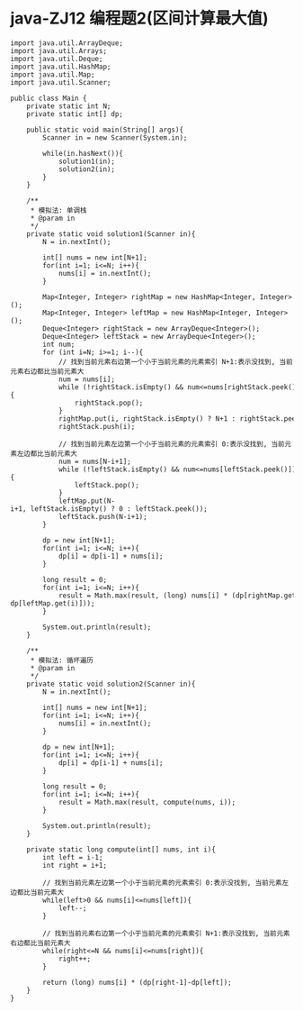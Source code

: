 # java-ZJ12 编程题2(区间计算最大值)


    import java.util.ArrayDeque;
    import java.util.Arrays;
    import java.util.Deque;
    import java.util.HashMap;
    import java.util.Map;
    import java.util.Scanner;
    
    public class Main {
        private static int N;
        private static int[] dp;
    
        public static void main(String[] args){
            Scanner in = new Scanner(System.in);
    
            while(in.hasNext()){
                solution1(in);
                solution2(in);
            }
        }
    
        /**
         * 模拟法: 单调栈
         * @param in
         */
        private static void solution1(Scanner in){
            N = in.nextInt();
    
            int[] nums = new int[N+1];
            for(int i=1; i<=N; i++){
                nums[i] = in.nextInt();
            }
    
            Map<Integer, Integer> rightMap = new HashMap<Integer, Integer>();
            Map<Integer, Integer> leftMap = new HashMap<Integer, Integer>();
            Deque<Integer> rightStack = new ArrayDeque<Integer>();
            Deque<Integer> leftStack = new ArrayDeque<Integer>();
            int num;
            for (int i=N; i>=1; i--){
                // 找到当前元素右边第一个小于当前元素的元素索引 N+1:表示没找到, 当前元素右边都比当前元素大
                num = nums[i];
                while (!rightStack.isEmpty() && num<=nums[rightStack.peek()]){
                    rightStack.pop();
                }
                rightMap.put(i, rightStack.isEmpty() ? N+1 : rightStack.peek());
                rightStack.push(i);
    
                // 找到当前元素左边第一个小于当前元素的元素索引 0:表示没找到, 当前元素左边都比当前元素大
                num = nums[N-i+1];
                while (!leftStack.isEmpty() && num<=nums[leftStack.peek()]){
                    leftStack.pop();
                }
                leftMap.put(N-i+1, leftStack.isEmpty() ? 0 : leftStack.peek());
                leftStack.push(N-i+1);
            }
            
            dp = new int[N+1];
            for(int i=1; i<=N; i++){
                dp[i] = dp[i-1] + nums[i];
            }
    
            long result = 0;
            for(int i=1; i<=N; i++){
                result = Math.max(result, (long) nums[i] * (dp[rightMap.get(i)-1]-dp[leftMap.get(i)]));
            }
    
            System.out.println(result);
        }
    
        /**
         * 模拟法: 循坏遍历
         * @param in
         */
        private static void solution2(Scanner in){
            N = in.nextInt();
    
            int[] nums = new int[N+1];
            for(int i=1; i<=N; i++){
                nums[i] = in.nextInt();
            }
    
            dp = new int[N+1];
            for(int i=1; i<=N; i++){
                dp[i] = dp[i-1] + nums[i];
            }
    
            long result = 0;
            for(int i=1; i<=N; i++){
                result = Math.max(result, compute(nums, i));
            }
    
            System.out.println(result);
        }
    
        private static long compute(int[] nums, int i){
            int left = i-1;
            int right = i+1;
    
            // 找到当前元素左边第一个小于当前元素的元素索引 0:表示没找到, 当前元素左边都比当前元素大
            while(left>0 && nums[i]<=nums[left]){
                left--;
            }
    
            // 找到当前元素右边第一个小于当前元素的元素索引 N+1:表示没找到, 当前元素右边都比当前元素大
            while(right<=N && nums[i]<=nums[right]){
                right++;
            }
    
            return (long) nums[i] * (dp[right-1]-dp[left]);
        }
    }

  

